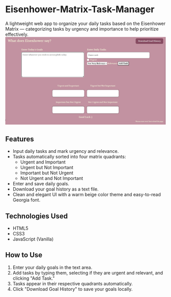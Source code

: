 # Eisenhower-Matrix-Task-Manager
A lightweight web app to organize your daily tasks based on the Eisenhower Matrix — categorizing tasks by urgency and importance to help prioritize effectively.
![Eisenhower Matrix Output](Final_Eisenhower_Output.png)


## Features

- Input daily tasks and mark urgency and relevance.
- Tasks automatically sorted into four matrix quadrants:
  - Urgent and Important
  - Urgent but Not Important
  - Important but Not Urgent
  - Not Urgent and Not Important
- Enter and save daily goals.
- Download your goal history as a text file.
- Clean and elegant UI with a warm beige color theme and easy-to-read Georgia font.

## Technologies Used

- HTML5
- CSS3
- JavaScript (Vanilla)

## How to Use

1. Enter your daily goals in the text area.
2. Add tasks by typing them, selecting if they are urgent and relevant, and clicking "Add Task."
3. Tasks appear in their respective quadrants automatically.
4. Click "Download Goal History" to save your goals locally.
